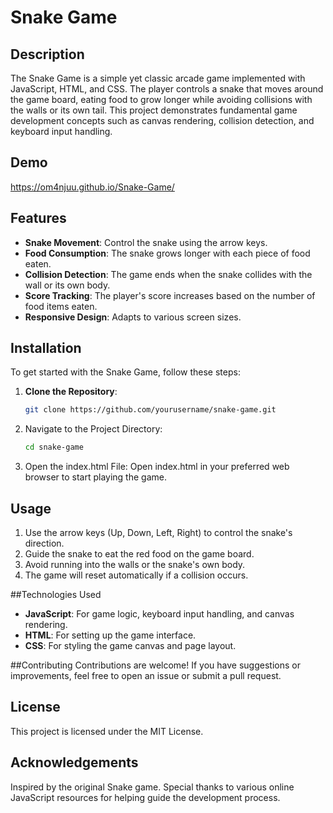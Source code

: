 
# Snake Game

## Description

The Snake Game is a simple yet classic arcade game implemented with JavaScript, HTML, and CSS. The player controls a snake that moves around the game board, eating food to grow longer while avoiding collisions with the walls or its own tail. This project demonstrates fundamental game development concepts such as canvas rendering, collision detection, and keyboard input handling.

## Demo
https://om4njuu.github.io/Snake-Game/

## Features

- **Snake Movement**: Control the snake using the arrow keys.
- **Food Consumption**: The snake grows longer with each piece of food eaten.
- **Collision Detection**: The game ends when the snake collides with the wall or its own body.
- **Score Tracking**: The player's score increases based on the number of food items eaten.
- **Responsive Design**: Adapts to various screen sizes.

## Installation

To get started with the Snake Game, follow these steps:

1. **Clone the Repository**:
   ```bash
   git clone https://github.com/yourusername/snake-game.git

2. Navigate to the Project Directory:
   ```bash
   cd snake-game

3. Open the index.html File:
   Open index.html in your preferred web browser to start playing the game.

## Usage
1. Use the arrow keys (Up, Down, Left, Right) to control the snake's direction.
2. Guide the snake to eat the red food on the game board.
3. Avoid running into the walls or the snake's own body.
4. The game will reset automatically if a collision occurs.

##Technologies Used
- **JavaScript**: For game logic, keyboard input handling, and canvas rendering.
- **HTML**: For setting up the game interface.
- **CSS**: For styling the game canvas and page layout.

##Contributing
Contributions are welcome! If you have suggestions or improvements, feel free to open an issue or submit a pull request.

## License
This project is licensed under the MIT License.

## Acknowledgements
Inspired by the original Snake game. Special thanks to various online JavaScript resources for helping guide the development process.
